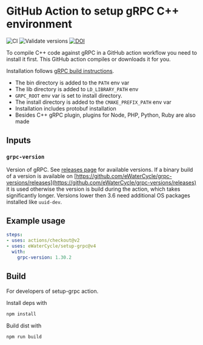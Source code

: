 # GitHub Action to setup gRPC C++ environment

![CI](https://github.com/eWaterCycle/setup-grpc/workflows/build-test/badge.svg)
![Validate versions](https://github.com/eWaterCycle/setup-grpc/workflows/Validate%20'setup-grpc'/badge.svg)
[![DOI](https://zenodo.org/badge/DOI/10.5281/zenodo.5825192.svg)](https://doi.org/10.5281/zenodo.5825192)

To compile C++ code against gRPC in a GitHub action workflow you need to install it first. This GitHub action compiles or downloads it for you.

Installation follows [gRPC build instructions](https://github.com/grpc/grpc/blob/master/BUILDING.md).

* The bin directory is added to the `PATH` env var
* The lib directory is added to `LD_LIBRARY_PATH` env
* `GRPC_ROOT` env var is set to install directory.
* The install directory is added to the `CMAKE_PREFIX_PATH` env var
* Installation includes protobuf installation
* Besides C++ gRPC plugin, plugins for Node, PHP, Python, Ruby are also made

## Inputs

### `grpc-version`

Version of gRPC. See [releases page](https://github.com/grpc/grpc/releases) for available versions. If a binary build of a version is available on [https://github.com/eWaterCycle/grpc-versions/releases](https://github.com/eWaterCycle/grpc-versions/releases) it is used otherwise the version is build during the action, which takes significantly longer. Versions lower then 3.6 need additional OS packages installed like `uuid-dev`.

## Example usage

```yaml
steps:
- uses: actions/checkout@v2
- uses: eWaterCycle/setup-grpc@v4
  with:
    grpc-version: 1.30.2
```

## Build

For developers of setup-grpc action.

Install deps with

```bash
npm install
```

Build dist with

```bash
npm run build
```

